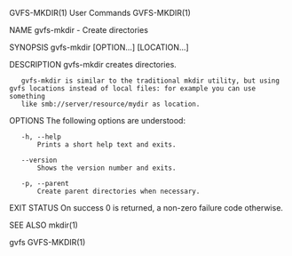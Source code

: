 GVFS-MKDIR(1)                                                      User Commands                                                     GVFS-MKDIR(1)

NAME
       gvfs-mkdir - Create directories

SYNOPSIS
       gvfs-mkdir [OPTION...] [LOCATION...]

DESCRIPTION
       gvfs-mkdir creates directories.

       gvfs-mkdir is similar to the traditional mkdir utility, but using gvfs locations instead of local files: for example you can use something
       like smb://server/resource/mydir as location.

OPTIONS
       The following options are understood:

       -h, --help
           Prints a short help text and exits.

       --version
           Shows the version number and exits.

       -p, --parent
           Create parent directories when necessary.

EXIT STATUS
       On success 0 is returned, a non-zero failure code otherwise.

SEE ALSO
       mkdir(1)

gvfs                                                                                                                                 GVFS-MKDIR(1)
